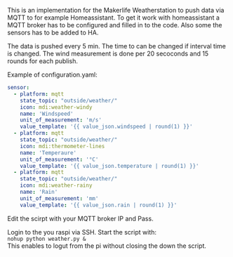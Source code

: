 This is an implementation for the Makerlife Weatherstation to push data via MQTT to for example Homeassistant. To get it work with homeassistant a MQTT broker has to be configured and filled in to the code. Also some the sensors has to be added to HA. 

The data is pushed every 5 min. The time to can be changed if interval time is changed. The wind measurement is done per 20 secoconds and 15 rounds for each publish.

Example of configuration.yaml:
```yaml
sensor:
  - platform: mqtt
    state_topic: "outside/weather/"
    icon: mdi:weather-windy
    name: 'Windspeed'
    unit_of_measurement: 'm/s'
    value_template: '{{ value_json.windspeed | round(1) }}'
  - platform: mqtt
    state_topic: "outside/weather/"
    icon: mdi:thermometer-lines
    name: 'Temperaure'
    unit_of_measurement: '°C'
    value_template: '{{ value_json.temperature | round(1) }}'
  - platform: mqtt
    state_topic: "outside/weather/"
    icon: mdi:weather-rainy
    name: 'Rain'
    unit_of_measurement: 'mm'
    value_template: '{{ value_json.rain | round(1) }}'
```

Edit the scirpt with your MQTT broker IP and Pass. <br>

Login to the you raspi via SSH. Start the script with:<br>
`nohup python weather.py &` <br>
This enables to logut from the pi without closing the down the script.
 

